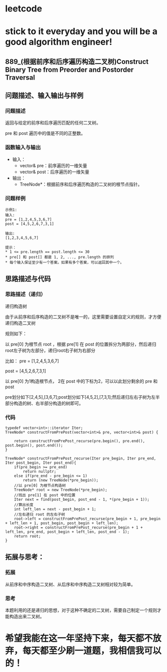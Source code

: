 # leetcode
# stick to it everyday and you will be a good algorithm engineer!
## 889_(根据前序和后序遍历构造二叉树)Construct Binary Tree from Preorder and Postorder Traversal
## 问题描述、输入输出与样例

### 问题描述
返回与给定的前序和后序遍历匹配的任何二叉树。

 pre 和 post 遍历中的值是不同的正整数。


### 函数输入与输出

* 输入：
	* vector<int>& pre：前序遍历的一维矢量
	* vector<int>& post：后序遍历的一维矢量
* 输出：
	* TreeNode*：根据前序和后序遍历构造的二叉树的根节点指针。
	
### 问题样例

	示例1:
	输入: 
	pre = [1,2,4,5,3,6,7]
	post = [4,5,2,6,7,3,1]
	  
	输出: 
	[1,2,3,4,5,6,7]
	
	提示：
	* 1 <= pre.length == post.length <= 30
	* pre[] 和 post[] 都是 1, 2, ..., pre.length 的排列
	* 每个输入保证至少有一个答案。如果有多个答案，可以返回其中一个。
	
	
## 思路描述与代码	
### 思路描述（递归）

递归构造树

由于从前序和后序构造的二叉树不是唯一的，这里需要设置自定义的规则，才方便递归构造二叉树

规则如下：

以 pre[0] 为根节点 root ，根据 pre[1] 在 post 的位置拆分为两部分，然后递归root左子树为左部分，递归root右子树为右部分

比如：
pre = [1,2,4,5,3,6,7]

post = [4,5,2,6,7,3,1]

以 pre[0] 为1构造根节点， 2在 post 中的下标为2，可以以此划分剩余的 pre 和 post

pre划分如下[2,4,5],[3,6,7];post划分如下[4,5,2],[7,3,1];然后递归左右子树为左半部分构造的树、右半部分构造的树即可。

### 代码

	typedef vector<int>::iterator Iter;
    TreeNode* constructFromPrePost(vector<int>& pre, vector<int>& post) {
        
        return constructFromPrePost_recurse(pre.begin(), pre.end(), post.begin(), post.end());
    }
    
    TreeNode* constructFromPrePost_recurse(Iter pre_begin, Iter pre_end, Iter post_begin, Iter post_end){
        if(pre_begin >= pre_end)
            return nullptr;
        else if(pre_end - pre_begin <= 1)
            return (new TreeNode(*pre_begin));
        //以 pre[0] 为根节点构造树
        TreeNode* root = new TreeNode(*pre_begin);
        //找出 pre[1] 在 post 中的位置
        Iter next = find(post_begin, post_end - 1, *(pre_begin + 1));
        //算出长度
        int left_len = next - post_begin + 1;
        //左右递归 root 的左右子树
        root->left = constructFromPrePost_recurse(pre_begin + 1, pre_begin + left_len + 1, post_begin, post_begin + left_len);
        root->right = constructFromPrePost_recurse(pre_begin + 1 + left_len, pre_end, post_begin + left_len, post_end - 1);
        return root;
    }
 
## 拓展与思考：
### 拓展
从前序和中序构造二叉树、从后序和中序构造二叉树相对较为简单。
### 思考
本题利用的还是递归的思想，对于这种不确定的二叉树，需要自己制定一个规则才能构造出来二叉树。
	  
# 希望我能在这一年坚持下来，每天都不放弃，每天都至少刷一道题，我相信我可以的！
